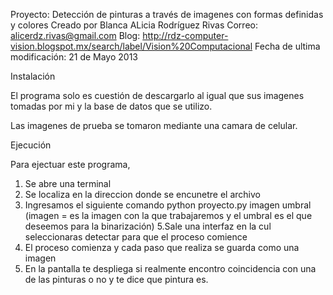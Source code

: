 Proyecto: Detección de pinturas a través de imagenes con formas definidas y colores
Creado por Blanca ALicia Rodríguez Rivas
Correo: alicerdz.rivas@gmail.com
Blog: http://rdz-computer-vision.blogspot.mx/search/label/Vision%20Computacional Fecha de ultima modificación: 21 de Mayo 2013

Instalación

El programa solo es cuestión de descargarlo al igual que sus imagenes tomadas por mi y la base de datos que se utilizo.

Las imagenes de prueba se tomaron mediante una camara de celular.

Ejecución

Para ejectuar este programa,
1. Se abre una terminal
2. Se localiza en la direccion donde se encunetre el archivo 
4. Ingresamos el siguiente comando python proyecto.py imagen umbral (imagen = es la imagen con la que trabajaremos y el umbral es el que deseemos para la binarización) 
5.Sale una interfaz en la cul seleccionaras detectar para que el proceso comience
6. El proceso comienza y cada paso que realiza se guarda como una imagen
8. En la pantalla te despliega si realmente encontro coincidencia con una de las pinturas o no y te dice que pintura es.
